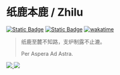 # 纸鹿本鹿 / Zhilu

[![Static Badge](https://img.shields.io/badge/site-zhilu.cyou-3a7?style=flat-square&logo=data:image/svg%2bxml;base64,PHN2ZyB4bWxucz0iaHR0cDovL3d3dy53My5vcmcvMjAwMC9zdmciIHZpZXdCb3g9IjAgMCA1MCA2NCIgc3Ryb2tlPSJ3aGl0ZSIgZmlsbD0ibm9uZSIgc3Ryb2tlLWxpbmVjYXA9InJvdW5kIiBzdHJva2UtbGluZWpvaW49InJvdW5kIiBzdHJva2Utd2lkdGg9IjgiPjxwb2x5bGluZSBwb2ludHM9IjQsNCAzNiw0IDUsNDUgMzcsNDUiLz48cG9seWxpbmUgcG9pbnRzPSI0MywxOSAxMiw2MCA0Niw2MCIvPjwvc3ZnPg==)](http://zhilu.cyou/)
[![Static Badge](https://img.shields.io/badge/blog-纸鹿摸鱼处-fa7?style=flat-square&logo=data:image/svg%2bxml;base64,PHN2ZyB4bWxucz0iaHR0cDovL3d3dy53My5vcmcvMjAwMC9zdmciIHZpZXdCb3g9IjAgMCA1MCA2NCIgc3Ryb2tlPSJ3aGl0ZSIgZmlsbD0ibm9uZSIgc3Ryb2tlLWxpbmVjYXA9InJvdW5kIiBzdHJva2UtbGluZWpvaW49InJvdW5kIiBzdHJva2Utd2lkdGg9IjgiPjxwb2x5bGluZSBwb2ludHM9IjQsNCAzNiw0IDUsNDUgMzcsNDUiLz48cG9seWxpbmUgcG9pbnRzPSI0MywxOSAxMiw2MCA0Niw2MCIvPjwvc3ZnPg==)](http://zhilu.cyou/)
[![wakatime](https://wakatime.com/badge/user/358c7d57-860f-4599-9aa8-f10a631fad01.svg?style=flat-square&color=3af)](https://wakatime.com/@358c7d57-860f-4599-9aa8-f10a631fad01)

> 纸鹿至麓不知路，支炉制露不止漉。
>
> Per Aspera Ad Astra.

<a href="https://github.com/anuraghazra/github-readme-stats">
  <picture>
    <source
      srcset="https://github-readme-stats.vercel.app/api?username=l33z22l11&show_icons=true&hide_border=true&show=reviews&rank_icon=percentile&theme=dark"
      media="(prefers-color-scheme: dark)"
    />
    <source
      srcset="https://github-readme-stats.vercel.app/api?username=l33z22l11&show_icons=true&hide_border=true&show=reviews&rank_icon=percentile"
      media="(prefers-color-scheme: light), (prefers-color-scheme: no-preference)"
    />
    <img src="https://github-readme-stats.vercel.app/api?username=l33z22l11&show_icons=true&hide_border=true&show=reviews&rank_icon=percentile" />
  </picture>
</a>

<a href="https://github.com/HwangTaehyun/github-repository-contribution-stats">
  <picture>
    <source
      srcset="https://github-contributor-stats.vercel.app/api?username=L33Z22L11&hide_border=true&limit=5&theme=github_dark"
      media="(prefers-color-scheme: dark)"
    />
    <source
      srcset="https://github-contributor-stats.vercel.app/api?username=L33Z22L11&hide_border=true&limit=5"
      media="(prefers-color-scheme: light), (prefers-color-scheme: no-preference)"
    />
    <img src="https://github-contributor-stats.vercel.app/api?username=L33Z22L11&hide_border=true&limit=5">
  </picture>
</a>

